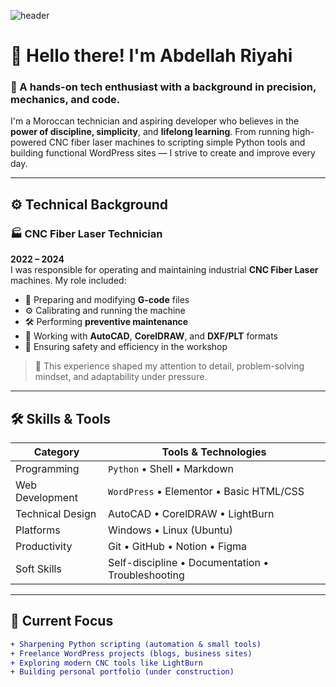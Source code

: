 <!-- Animated Header -->
![header](https://capsule-render.vercel.app/api?type=waving&color=0:220220,100:8800ff&height=240&section=header&text=Abdellah%20Riyahi&fontSize=38&fontColor=ffffff&desc=Cutting‑Edge%20CNC%20Craftsman%20%E2%80%A2%20Python%20Tool‑Builder%20%E2%80%A2%20WordPress%20Creator&descSize=16&descAlignY=62)


# 👋 Hello there! I'm **Abdellah Riyahi**

### 🧠 A hands-on tech enthusiast with a background in precision, mechanics, and code.

I'm a Moroccan technician and aspiring developer who believes in the **power of discipline, simplicity**, and **lifelong learning**. From running high-powered CNC fiber laser machines to scripting simple Python tools and building functional WordPress sites — I strive to create and improve every day.

---

## ⚙️ Technical Background

### 🏭 CNC Fiber Laser Technician  
**2022 – 2024**  
I was responsible for operating and maintaining industrial **CNC Fiber Laser** machines. My role included:

- 🧾 Preparing and modifying **G-code** files  
- ⚙️ Calibrating and running the machine  
- 🛠️ Performing **preventive maintenance**  
- 📐 Working with **AutoCAD**, **CorelDRAW**, and **DXF/PLT** formats  
- 🧯 Ensuring safety and efficiency in the workshop  

> 🔩 This experience shaped my attention to detail, problem-solving mindset, and adaptability under pressure.

---

## 🛠️ Skills & Tools

| Category       | Tools & Technologies |
|----------------|----------------------|
| Programming    | `Python` • Shell • Markdown |
| Web Development| `WordPress` • Elementor • Basic HTML/CSS |
| Technical Design | AutoCAD • CorelDRAW • LightBurn |
| Platforms      | Windows • Linux (Ubuntu) |
| Productivity   | Git • GitHub • Notion • Figma |
| Soft Skills    | Self-discipline • Documentation • Troubleshooting |

---

## 🚀 Current Focus

```diff
+ Sharpening Python scripting (automation & small tools)
+ Freelance WordPress projects (blogs, business sites)
+ Exploring modern CNC tools like LightBurn
+ Building personal portfolio (under construction)
